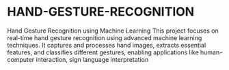 # HAND-GESTURE-RECOGNITION
Hand Gesture Recognition using Machine Learning This project focuses on real-time hand gesture recognition using advanced machine learning techniques. It captures and processes hand images, extracts essential features, and classifies different gestures, enabling applications like human-computer interaction, sign language interpretation
